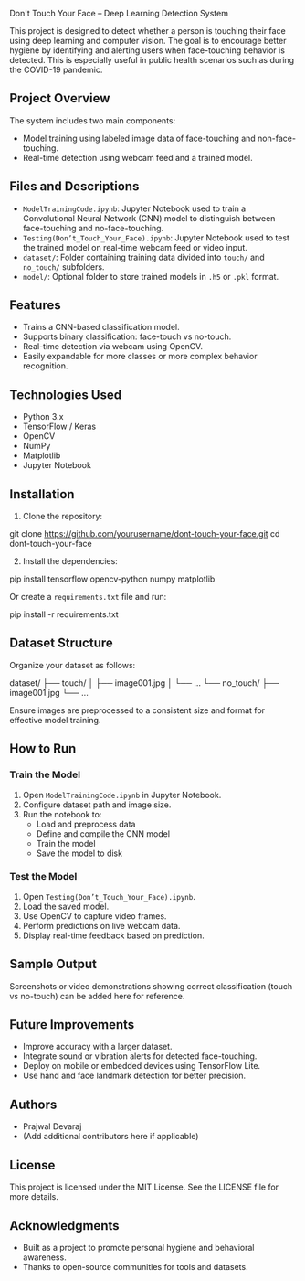  Don't Touch Your Face – Deep Learning Detection System

This project is designed to detect whether a person is touching their face using deep learning and computer vision. The goal is to encourage better hygiene by identifying and alerting users when face-touching behavior is detected. This is especially useful in public health scenarios such as during the COVID-19 pandemic.

## Project Overview

The system includes two main components:

- Model training using labeled image data of face-touching and non-face-touching.
- Real-time detection using webcam feed and a trained model.

## Files and Descriptions

- `ModelTrainingCode.ipynb`: Jupyter Notebook used to train a Convolutional Neural Network (CNN) model to distinguish between face-touching and no-face-touching.
- `Testing(Don’t_Touch_Your_Face).ipynb`: Jupyter Notebook used to test the trained model on real-time webcam feed or video input.
- `dataset/`: Folder containing training data divided into `touch/` and `no_touch/` subfolders.
- `model/`: Optional folder to store trained models in `.h5` or `.pkl` format.

## Features

- Trains a CNN-based classification model.
- Supports binary classification: face-touch vs no-touch.
- Real-time detection via webcam using OpenCV.
- Easily expandable for more classes or more complex behavior recognition.

## Technologies Used

- Python 3.x
- TensorFlow / Keras
- OpenCV
- NumPy
- Matplotlib
- Jupyter Notebook

## Installation

1. Clone the repository:

git clone https://github.com/yourusername/dont-touch-your-face.git
cd dont-touch-your-face

2. Install the dependencies:

pip install tensorflow opencv-python numpy matplotlib

Or create a `requirements.txt` file and run:

pip install -r requirements.txt


## Dataset Structure

Organize your dataset as follows:

dataset/
├── touch/
│ ├── image001.jpg
│ └── ...
└── no_touch/
├── image001.jpg
└── ...

Ensure images are preprocessed to a consistent size and format for effective model training.

## How to Run

### Train the Model

1. Open `ModelTrainingCode.ipynb` in Jupyter Notebook.
2. Configure dataset path and image size.
3. Run the notebook to:
   - Load and preprocess data
   - Define and compile the CNN model
   - Train the model
   - Save the model to disk

### Test the Model

1. Open `Testing(Don’t_Touch_Your_Face).ipynb`.
2. Load the saved model.
3. Use OpenCV to capture video frames.
4. Perform predictions on live webcam data.
5. Display real-time feedback based on prediction.

## Sample Output

Screenshots or video demonstrations showing correct classification (touch vs no-touch) can be added here for reference.

## Future Improvements

- Improve accuracy with a larger dataset.
- Integrate sound or vibration alerts for detected face-touching.
- Deploy on mobile or embedded devices using TensorFlow Lite.
- Use hand and face landmark detection for better precision.

## Authors

- Prajwal Devaraj
- (Add additional contributors here if applicable)

## License

This project is licensed under the MIT License. See the LICENSE file for more details.

## Acknowledgments

- Built as a project to promote personal hygiene and behavioral awareness.
- Thanks to open-source communities for tools and datasets.
